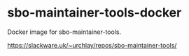 # sbo-maintainer-tools-docker

Docker image for sbo-maintainer-tools.

https://slackware.uk/~urchlay/repos/sbo-maintainer-tools/
